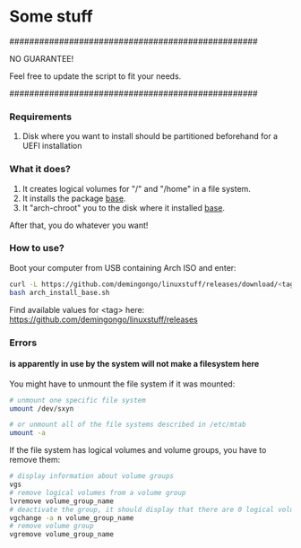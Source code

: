 # Some stuff

##################################################

NO GUARANTEE!

Feel free to update the script to fit your needs.

##################################################

### Requirements

1. Disk where you want to install should be partitioned beforehand for a UEFI installation

### What it does?

1. It creates logical volumes for "/" and "/home" in a file system.
2. It installs the package [base](https://archlinux.org/packages/core/any/base/).
3. It "arch-chroot" you to the disk where it installed [base](https://archlinux.org/packages/core/any/base/). 

After that, you do whatever you want!

### How to use?

Boot your computer from USB containing Arch ISO and enter:
```sh
curl -L https://github.com/demingongo/linuxstuff/releases/download/<tag>/arch_install_base.sh --output arch_install_base.sh
bash arch_install_base.sh
```
Find available values for \<tag\> here: https://github.com/demingongo/linuxstuff/releases

### Errors

#### is apparently in use by the system will not make a filesystem here

You might have to unmount the file system if it was mounted: 
```sh
# unmount one specific file system
umount /dev/sxyn

# or unmount all of the file systems described in /etc/mtab
umount -a
```
If the file system has logical volumes and volume groups, you have to remove them:
```sh
# display information about volume groups
vgs
# remove logical volumes from a volume group
lvremove volume_group_name
# deactivate the group, it should display that there are 0 logical volumes
vgchange -a n volume_group_name
# remove volume group
vgremove volume_group_name
```
